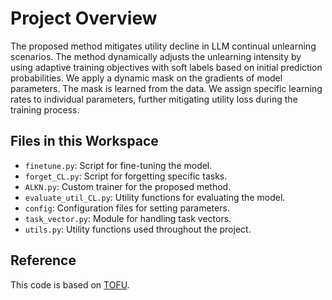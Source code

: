 # Project Overview

The proposed method mitigates utility decline in LLM continual unlearning scenarios. The method dynamically adjusts the unlearning intensity by using adaptive training objectives with soft labels based on initial prediction probabilities. We apply a dynamic mask on the gradients of model parameters. The mask is learned from the data. We assign specific learning rates to individual parameters, further mitigating utility loss during the training process.

## Files in this Workspace

- `finetune.py`: Script for fine-tuning the model.
- `forget_CL.py`: Script for forgetting specific tasks.
- `ALKN.py`: Custom trainer for the proposed method.
- `evaluate_util_CL.py`: Utility functions for evaluating the model.
- `config`: Configuration files for setting parameters.
- `task_vector.py`: Module for handling task vectors.
- `utils.py`: Utility functions used throughout the project.

## Reference

This code is based on [TOFU](https://github.com/locuslab/tofu).

